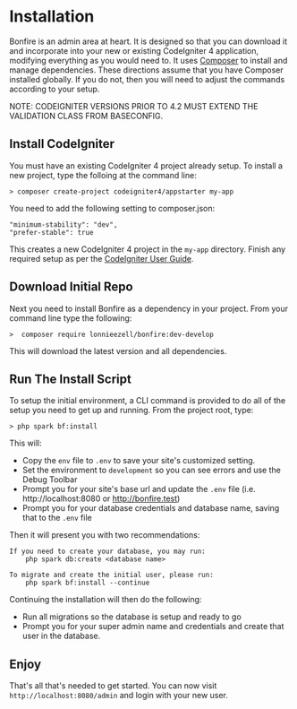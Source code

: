 # Installation

Bonfire is an admin area at heart. It is designed so that you can download it and incorporate into your
new or existing CodeIgniter 4 application, modifying everything as you would need to.
It uses [Composer](https://getcomposer.org) to install and manage dependencies. These directions assume that
you have Composer installed globally. If you do not, then you will need to adjust the commands according
to your setup.

NOTE: CODEIGNITER VERSIONS PRIOR TO 4.2 MUST EXTEND THE VALIDATION CLASS FROM BASECONFIG.

## Install CodeIgniter

You must have an existing CodeIgniter 4 project already setup. To install a new project, type the folloing
at the command line:

    > composer create-project codeigniter4/appstarter my-app

You need to add the following setting to composer.json:

    "minimum-stability": "dev",
    "prefer-stable": true

This creates a new CodeIgniter 4 project in the `my-app` directory. Finish any required setup as per
the [CodeIgniter User Guide](https://codeigniter.com/user_guide/installation/installing_composer.html#installation-set-up).

## Download Initial Repo

Next you need to install Bonfire as a dependency in your project. From your command line type the following:

    >  composer require lonnieezell/bonfire:dev-develop

This will download the latest version and all dependencies.

## Run The Install Script

To setup the initial environment, a CLI command is provided to do all of the setup you need to get up and running.
From the project root, type:

    > php spark bf:install

This will:

- Copy the `env` file to `.env` to save your site's customized setting.
- Set the environment to `development` so you can see errors and use the Debug Toolbar
- Prompt you for your site's base url and update the `.env` file (i.e. http://localhost:8080 or http://bonfire.test)
- Prompt you for your database credentials and database name, saving that to the `.env` file

Then it will present you with two recommendations:

```
If you need to create your database, you may run:
	php spark db:create <database name>

To migrate and create the initial user, please run:
	php spark bf:install --continue
```

Continuing the installation will then do the following:

- Run all migrations so the database is setup and ready to go
- Prompt you for your super admin name and credentials and create that user in the database.

## Enjoy

That's all that's needed to get started. You can now visit `http://localhost:8080/admin` and login with your new user.
